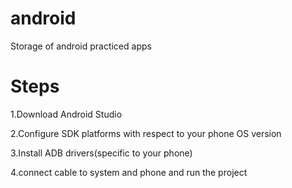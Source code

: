 # android
Storage of android practiced apps

# Steps
1.Download Android Studio

2.Configure SDK platforms with respect to your phone OS version

3.Install ADB drivers(specific to your phone)

4.connect cable to system and phone and run the project

